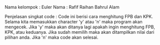 Nama kelompok : Euler
Nama : Rafif Raihan Bahrul Alam

Penjelasan singkat code :
Code ini berisi cara menghitung FPB dan KPK.
Selama kita memasukkan character 'y' atau 'n' maka program akan mengecek.
Jika 'y' maka akan ditanya lagi apakah ingin menghitung FPB, KPK, atau keduanya. Jika sudah memilih maka akan ditampilkan nilai dari pilihan anda.
Jika 'n' maka code akan selesai.
